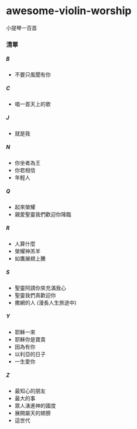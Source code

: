 # awesome-violin-worship
小提琴一百首

### 清單
##### B
- 不要只風聞有你
##### C
- 唱一首天上的歌
##### J
- 就是我
##### N
- 你坐者為王
- 你若相信
- 年輕人
##### Q
- 起來榮耀
- 親愛聖靈我們歡迎你降臨
##### R
- 人算什麼
- 榮耀神羔羊
- 如鷹展翅上騰
##### S
- 聖靈阿請你來充滿我心
- 聖靈我們真歡迎你
- 撒網的人 (漫長人生旅途中)
##### Y
- 耶穌一來
- 耶穌你是寶貴
- 因為有你
- 以利亞的日子
- 一生愛你
##### Z
- 最知心的朋友
- 最大的事
- 眾人湧進神的國度
- 展開屬天的翅膀
- 這世代
